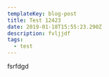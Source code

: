 ```yaml
---
templateKey: blog-post
title: Test 12423
date: 2019-01-18T15:55:23.290Z
description: fvljjdf
tags:
  - test
---
```

fsrfdgd
